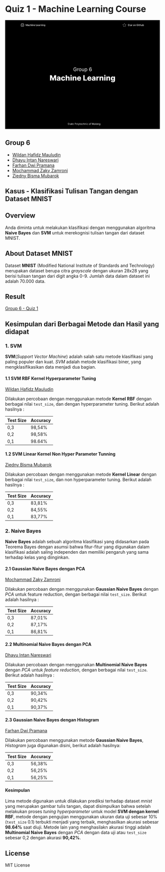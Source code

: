 # Quiz 1 - Machine Learning Course

![screen](screen.png)

## Group 6

- [Wildan Hafidz Mauludin](https://github.com/nikoshaa)
- [Dhayu Intan Nareswari](https://github.com/DhayuIntan)
- [Farhan Dwi Pramana](https://github.com/FarhanDwiPramana)
- [Mochammad Zaky Zamroni](https://github.com/zakyzuf)
- [Ziedny Bisma Mubarok](https://github.com/Ziedny28)

## Kasus - Klasifikasi Tulisan Tangan dengan Dataset MNIST

## Overview

Anda diminta untuk melakukan klasifikasi dengan menggunakan algoritma **Naive Bayes** dan **SVM** untuk merekognisi tulisan tangan dari dataset MNIST.

## About Dataset MNIST

Dataset **MNIST** (Modified National Institute of Standards and Technology) merupakan dataset berupa citra _grayscale_ dengan ukuran 28x28 yang berisi tulisan tangan dari digit angka 0-9. Jumlah data dalam dataset ini adalah 70.000 data.

## Result

[Group 6 -  Quiz 1](./Group_6_Quiz_1.ipynb)

## Kesimpulan dari Berbagai Metode dan Hasil yang didapat

### 1. SVM

**SVM**(_Support Vector Machine_) adalah salah satu metode klasifikasi yang paling populer dan kuat. _SVM_ adalah metode klasifikasi biner, yang mengklasifikasikan data menjadi dua bagian.

#### 1.1 SVM RBF Kernel Hyperparameter Tuning 

[Wildan Hafidz Mauludin](https://github.com/nikoshaa)

Dilakukan percobaan dengan menggunakan metode **Kernel RBF** dengan berbagai nilai `test_size`, dan dengan hyperparameter tuning. Berikut adalah hasilnya :

| Test Size | Accuracy |
| --------- | -------- |
| 0,3       | 98,54%   |
| 0,2       | 98,58%   |
| 0,1       | 98.64%   |

#### 1.2 SVM Linear Kernel Non Hyper Parameter Tunning

[Ziedny Bisma Mubarok](https://github.com/Ziedny28)

Dilakukan percobaan dengan menggunakan metode **Kernel Linear** dengan berbagai nilai `test_size`, dan non hyperparameter tuning. Berikut adalah hasilnya :

| Test Size | Accuracy |
| --------- | -------- |
| 0,3       | 83,81%   |
| 0,2       | 84,55%   |
| 0,1       | 83,77%   |

### 2. Naive Bayes

**Naive Bayes** adalah sebuah algoritma klasifikasi yang didasarkan pada Teorema Bayes dengan asumsi bahwa fitur-fitur yang digunakan dalam klasifikasi adalah saling independen dan memiliki pengaruh yang sama terhadap kelas yang diinginkan.

#### 2.1 Gaussian Naive Bayes dengan PCA

[Mochammad Zaky Zamroni](https://github.com/zakyzuf)

Dilakukan percobaan dengan menggunakan **Gaussian Naive Bayes** dengan _PCA_ untuk feature reduction, dengan berbagai nilai `test_size`. Berikut adalah hasilnya :

| Test Size | Accuracy |
| --------- | -------- |
| 0,3       | 87,01%   |
| 0,2       | 87,17%   |
| 0,1       | 86,81%   |

#### 2.2 Multinomial Naive Bayes dengan PCA

[Dhayu Intan Nareswari](https://github.com/DhayuIntan)

Dilakukan percobaan dengan menggunakan **Multinomial Naive Bayes** dengan _PCA_ untuk _feature reduction_, dengan berbagai nilai `test_size`. Berikut adalah hasilnya :

| Test Size | Accuracy |
| --------- | -------- |
| 0,3       | 90,34%   |
| 0,2       | 90,42%   |
| 0,1       | 90,37%   |

#### 2.3 Gaussian Naive Bayes dengan Histogram

[Farhan Dwi Pramana](https://github.com/FarhanDwiPramana)

Dilakukan percobaan menggunakan metode **Gaussian Naive Bayes**, _Histogram_ juga digunakan disini, berikut adalah hasilnya:

| Test Size | Accuracy |
| --------- | -------- |
| 0,3       | 56,38%   |
| 0,2       | 56,25%   |
| 0,1       | 56,25%   |

#### Kesimpulan

Lima metode digunakan untuk dilakukan prediksi terhadap dataset _mnist_ yang merupakan gambar tulis tangan, dapat disimpulkan bahwa setelah melakukan proses _tuning hyperparameter_ untuk model **SVM dengan kernel RBF**, metode dengan pengujian menggunakan ukuran data uji sebesar 10% (`test_size` 0.1) terbukti menjadi yang terbaik, menghasilkan akurasi sebesar **98.64%** saat diuji. Metode lain yang menghasilakn akurasi tinggi adalah **Multinomial Naive Bayes** dengan _PCA_ dengan data uji atau `test_size` sebesar 0,2 dengan akurasi **90,42%**.

## License

MIT License
